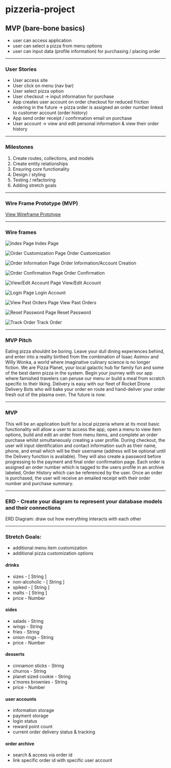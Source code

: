 # pizzeria-project

## MVP (bare-bone basics)

- user can access application
- user can select a pizza from menu options
- user can input data (profile information) for purchasing / placing order

---

### User Stories

- User access site
- User click on menu (nav bar)
- User select pizza option
- User checkout -> input information for purchase
- App creates user account on order checkout for reduced friction ordering in the future -> pizza order is assigned an order number linked to customer account (order history)
- App send order receipt / confirmation email on purchase
- User account -> view and edit personal information & view their order history

---

### Milestones

1. Create routes, collections, and models
2. Create entity relationships
3. Ensuring core functionality
4. Design / styling
5. Testing / refactoring
6. Adding stretch goals

---

### Wire Frame Prototype (MVP)

[View Wireframe Prototype](https://xd.adobe.com/view/74be260f-3ac3-4958-9e27-daac76c4976c-21ed/screen/f2e0c8d1-ab6c-49c0-92fa-f0c43adce03f?fullscreen&hints=off)

---

### Wire frames

![Index Page](public/images/Index.png)
Index Page

![Order Customization Page](public/images/Create_Your_Own.png)
Order Customization

![Order Information Page](public/images/Order_Information.png)
Order Information/Account Creation

![Order Confirmation Page](public/images/Order_Confirmation.png)
Order Confirmation

![View/Edit Account Page](public/images/Edit_Account.png)
View/Edit Account

![Login Page](public/images/Login.png)
Login Account

![View Past Orders Page](public/images/Orders.png)
View Past Orders

![Reset Password Page](public/images/Edit_Password.png)
Reset Password

![Track Order](public/images/Track_Order.png)
Track Order

---

### MVP Pitch

Eating pizza shouldnt be boring. Leave your dull dining experiences behind, and enter into a reality birthed from the combination of Isaac Asimov and Willy Wonka, a world where imaginative culinary science is no longer fiction.
We are Pizza Planet, your local galactic hub for family fun and some of the best damn pizza in the system. Begin your journey with our app where famished travelers can peruse our menu or build a meal from scratch specific to their liking. Delivery is easy with our fleet of Rocket Drone Delivery Bots who will bake your order en route and hand-deliver your order fresh out of the plasma oven. The future is now.

---

### MVP

This will be an application built for a local pizzeria where at its most basic functionality will allow a user to access the app, open a menu to view item options, build and edit an order from menu items, and complete an order purchase whilst simultaneously creating a user profile.
During checkout, the user will input identification and contact information such as their name, phone, and email which will be their username (address will be optional until the Delivery function is available). They will also create a password before progressing to the payment and final order confirmation page. Each order is assigned an order number which is tagged to the users profile in an archive labeled, Order History which can be referenced by the user. Once an order is purchased, the user will receive an emailed receipt with their order number and purchase summary.

---

### ERD - Create your diagram to represent your database models and their connections

ERD Diagram: draw out how everything interacts with each other

---

### Stretch Goals:

- additional menu item customization
- additional pizza customization options

#### drinks

- sizes - [ String ]
- non-alcoholic - [ String ]
- spiked - [ String ]
- malts - [ String ]
- price - Number

#### sides

- salads - String
- wings - String
- fries - String
- onion rings - String
- price - Number

#### desserts

- cinnamon sticks - String
- churros - String
- planet sized cookie - String
- s'mores brownies - String
- price - Number

#### user accounts

- information storage
- payment storage
- login status
- reward point count
- current order delivery status & tracking

#### order archive

- search & access via order id
- link specific order id with specific user account
